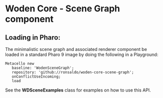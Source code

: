 # Woden Core - Scene Graph component
## Loading in Pharo:

The minimalistic scene graph and associated renderer component be loaded in a standard Pharo 9 image by doing the following in a Playground:
```smalltalk
Metacello new
   baseline: 'WodenSceneGraph';
   repository: 'github://ronsaldo/woden-core-scene-graph';
   onConflictUseIncoming;
   load
```

See the **WDSceneExamples** class for examples on how to use this API.
